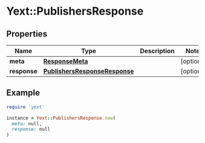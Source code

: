 # Yext::PublishersResponse

## Properties

| Name | Type | Description | Notes |
| ---- | ---- | ----------- | ----- |
| **meta** | [**ResponseMeta**](ResponseMeta.md) |  | [optional] |
| **response** | [**PublishersResponseResponse**](PublishersResponseResponse.md) |  | [optional] |

## Example

```ruby
require 'yext'

instance = Yext::PublishersResponse.new(
  meta: null,
  response: null
)
```


